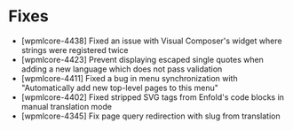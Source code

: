 # Fixes
* [wpmlcore-4438] Fixed an issue with Visual Composer's widget where strings were registered twice
* [wpmlcore-4423] Prevent displaying escaped single quotes when adding a new language which does not pass validation
* [wpmlcore-4411] Fixed a bug in menu synchronization with "Automatically add new top-level pages to this menu"
* [wpmlcore-4402] Fixed stripped SVG tags from Enfold's code blocks in manual translation mode
* [wpmlcore-4345] Fix page query redirection with slug from translation